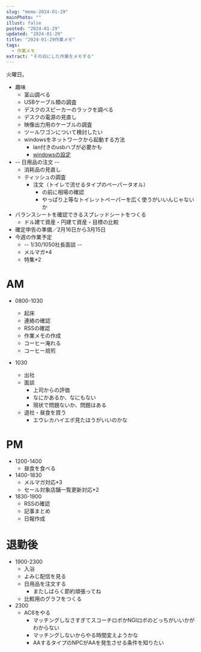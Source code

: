 ```yaml
---
slug: "memo-2024-01-29"
mainPhoto: ""
illust: false
posted: "2024-01-29"
updated: "2024-01-29"
title: "2024-01-29作業メモ"
tags:
  - 作業メモ
extract: "その日にした作業をメモする"
---
```


火曜日。  

- 趣味
  - 富山調べる  
  - USBケーブル類の調査
  - デスクのスピーカーのラックを調べる
  - デスクの電源の見直し
  - 映像出力用のケーブルの調査
  - ツールワゴンについて検討したい
  - windowsをネットワークから起動する方法
    - lan付きのusbハブが必要かも
    - [windowsの設定](https://ascii.jp/elem/000/001/785/1785177/)
- -- 日用品の注文 --
  - 消耗品の見直し
  - ティッシュの調査
    - 注文（トイレで流せるタイプのペーパータオル）
      - の前に相場の確認
      - やっぱり上等なトイレットペーパーを広く使うがいいんじゃないか
- バランスシートを確認できるスプレッドシートをつくる
  - ドル建て資産・円建て資産・目標の比較
- 確定申告の準備／2月16日から3月15日
- 今週の作業予定
  - -- 1/30/1050社長面談 --
  - メルマガ*4
  - 特集*2

# AM

- 0800-1030
  - 起床
  - 連絡の確認
  - RSSの確認
  - 作業メモの作成
  - コーヒー淹れる
  - コーヒー焙煎

- 1030
  - 出社
  - 面談
    - 上司からの評価
    - なにかあるか、なにもない
    - 現状で問題ないか、問題はある
  - 退社・昼食を買う
    - エウレカハイエボ見たほうがいいのかな


# PM

- 1200-1400
  - 昼食を食べる
- 1400-1830
  - メルマガ対応*3
  - セール対象店舗一覧更新対応*2
- 1830-1900
  - RSSの確認
  - 記事まとめ
  - 日報作成


# 退勤後

- 1900-2300
  - 入浴
  - よみじ配信を見る
  - 日用品を注文する
    - またしばらく節約頑張ってね
  - 比較用のグラフをつくる
- 2300
  - AC6をやる
    - マッチングしなさすぎてスコーチロボかNGIロボのどっちがいいかがわからない
    - マッチングしないからやる時間変えようかな
    - AAするタイプのNPCがAAを発生させる条件を知りたい
